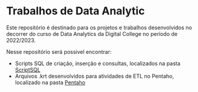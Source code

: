 # Trabalhos de Data Analytic
Este repositório é destinado para os projetos e trabalhos desenvolvidos
no decorrer do curso de Data Analytics da Digital College no período de 2022/2023.

Nesse repositório será possivel encontrar:
- Scripts SQL de criação, inserção e consultas, localizados na pasta [ScriptSQL](https://github.com/FernandaCAFernandes/DG-DA06/tree/main/ScriptSQL)
- Arquivos .krt desenvolvidos para atividades de ETL no Pentaho, localizado na pasta [Pentaho](https://github.com/FernandaCAFernandes/DG-DA06/tree/main/Pentaho)



